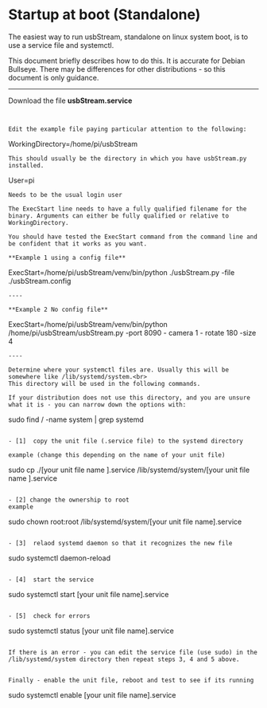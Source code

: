 # Startup at boot (Standalone)

The easiest way to run usbStream, standalone on linux system boot, is to use a service file and systemctl.

This document briefly describes how to do this. It is accurate for Debian Bullseye.  There may be differences for other distributions - so this document is only guidance.

---

Download the file **usbStream.service**<br>

```


Edit the example file paying particular attention to the following:
```
WorkingDirectory=/home/pi/usbStream
```
This should usually be the directory in which you have usbStream.py installed. 
```
User=pi
```
Needs to be the usual login user

The ExecStart line needs to have a fully qualified filename for the binary. Arguments can either be fully qualified or relative to WorkingDirectory.

You should have tested the ExecStart command from the command line and be confident that it works as you want.

**Example 1 using a config file**

```
ExecStart=/home/pi/usbStream/venv/bin/python ./usbStream.py -file ./usbStream.config
```
----

**Example 2 No config file**
```
ExecStart=/home/pi/usbStream/venv/bin/python /home/pi/usbStream/usbStream.py -port 8090 - camera 1 - rotate 180 -size 4
```
----

Determine where your systemctl files are. Usually this will be somewhere like /lib/systemd/system.<br>
This directory will be used in the following commands.

If your distribution does not use this directory, and you are unsure what it is - you can narrow down the options with:

```
sudo find / -name system | grep systemd
```

- [1]  copy the unit file (.service file) to the systemd directory 

example (change this depending on the name of your unit file)
```
sudo cp ./[your unit file name ].service /lib/systemd/system/[your unit file name ].service
```

- [2] change the ownership to root
example
```
sudo chown root:root /lib/systemd/system/[your unit file name].service
```

- [3]  relaod systemd daemon so that it recognizes the new file

```
sudo systemctl daemon-reload
```

- [4]  start the service

```
sudo systemctl start [your unit file name].service
```

- [5]  check for errors

```
sudo systemctl status [your unit file name].service
```

If there is an error - you can edit the service file (use sudo) in the /lib/systemd/system directory then repeat steps 3, 4 and 5 above.


Finally - enable the unit file, reboot and test to see if its running

```
sudo systemctl enable [your unit file name].service
```

